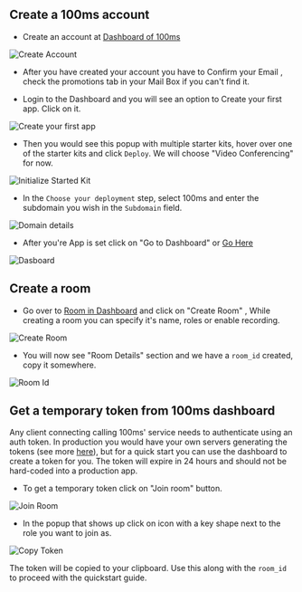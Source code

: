 ## Create a 100ms account

- Create an account at [Dashboard of 100ms](https://dashboard.100ms.live/)

![Create Account](/guides/token/create-account.png)

- After you have created your account you have to Confirm your Email , check the promotions tab in your Mail Box if you can't find it.

- Login to the Dashboard and you will see an option to Create your first app. Click on it.

![Create your first app](/guides/token/starter-kit-initialize-first-step.png)

- Then you would see this popup with multiple starter kits, hover over one of the starter kits and click `Deploy`. We will choose "Video Conferencing" for now.

![Initialize Started Kit](/guides/token/starter-kit-initialize.png)

- In the `Choose your deployment` step, select 100ms and enter the subdomain you wish in the `Subdomain` field.

![Domain details](/guides/token/domain-details.png)

- After you're App is set click on "Go to Dashboard" or [Go Here](https://dashboard.100ms.live/dashboard)

![Dasboard](/guides/token/go-to-dashboard.png)

## Create a room

- Go over to [Room in Dashboard](https://dashboard.100ms.live/rooms) and click on "Create Room" , While creating a room you can specify it's name, roles or enable recording.

![Create Room](/guides/token/create-room.png)

- You will now see "Room Details" section and we have a `room_id` created, copy it somewhere.

![Room Id](/guides/token/room-id.png)

## Get a temporary token from 100ms dashboard

Any client connecting calling 100ms' service needs to authenticate using an auth token. In production you would have your own servers generating the tokens (see more [here](/javascript/v2/foundation/security-and-tokens)), but for a quick start you can use the dashboard to create a token for you. The token will expire in 24 hours and should not be hard-coded into a production app.

- To get a temporary token click on "Join room" button.

![Join Room](/guides/token/join-room.png)

- In the popup that shows up click on icon with a key shape next to the role you want to join as.

![Copy Token](/guides/token/copy-token.png)

The token will be copied to your clipboard. Use this along with the `room_id` to proceed with the quickstart guide.